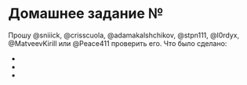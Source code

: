 # Домашнее задание №

Прошу @sniiick, @crisscuola, @adamakalshchikov, @stpn111, @l0rdyx, @MatveevKirill или @Peace411 проверить его.
Что было сделано:

*

*

*